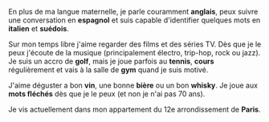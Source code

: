 En plus de ma langue maternelle, je parle couramment **anglais**, peux suivre une conversation en **espagnol** et suis capable 
d'identifier quelques mots en **italien** et **suédois**.  

Sur mon temps libre j'aime regarder des films et des séries TV. Dès que je le peux j'écoute de la musique (principalement
électro, trip-hop, rock ou jazz). Je suis un accro de **golf**, mais je joue parfois au **tennis**, **cours** régulièrement
et vais à la salle de **gym** quand je suis motivé.

J'aime déguster a bon **vin**, une bonne **bière** ou un bon **whisky**. Je joue aux **mots fléchés** dès que je le peux (et 
non je n'ai pas 70 ans).

Je vis actuellement dans mon appartement du 12e arrondissement de **Paris**.